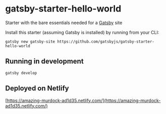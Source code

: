 # gatsby-starter-hello-world

Starter with the bare essentials needed for a [Gatsby](https://www.gatsbyjs.org/) site

Install this starter (assuming Gatsby is installed) by running from your CLI:

```
gatsby new gatsby-site https://github.com/gatsbyjs/gatsby-starter-hello-world
```

## Running in development

`gatsby develop`

## Deployed on Netlify

[https://amazing-murdock-ad1d35.netlify.com/](https://amazing-murdock-ad1d35.netlify.com/)
